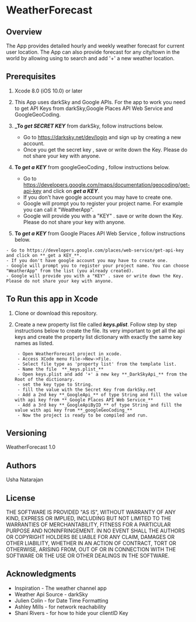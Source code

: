 # WeatherForecast

## Overview

The App provides  detailed hourly and weekly weather forecast for current user location. The App can also provide forecast for any city/town in the world by allowing using to search and add '+' a new weather location.

## Prerequisites

1. Xcode 8.0 (iOS 10.0) or later
2. This App  uses darkSky and Google APIs. For the app to work you need to get API Keys from darkSky,Google Places API Web Service and GoogleGeoCoding.

3. **_To _get SECRET KEY_** from darkSky, follow  instructions below.

    - Go to https://darksky.net/dev/login and sign up by creating a new account.
    - Once you get the secret key , save or write down the Key. Please do not share your key with anyone.
    
4. **To _get a KEY_** from googleGeoCoding , follow  instructions below.

    - Go to https://developers.google.com/maps/documentation/geocoding/get-api-key and click on **_get a KEY_**.
    - If you don't have google account you may have to create one.
    - Google will prompt you to register your project name. For example you can call it "WeatherApp".
    - Google will provide you with a "KEY" . save or write down the Key. Please do not share your key with anyone.
    
5.   **To _get a KEY_** from Google Places API Web Service , follow  instructions below.
   
    - Go to https://developers.google.com/places/web-service/get-api-key and click on **_get a KEY_**.
    - If you don't have google account you may have to create one.
    - Google will prompt you to register your project name. You can choose "WeatherApp" from the list (you already created).
    - Google will provide you with a "KEY" . save or write down the Key. Please do not share your key with anyone.   
    
    
## To Run this app in Xcode    

1. Clone or download this repository.
2. Create a new property list file called **_keys.plist_**. Follow step by step instructions below to create the file. Its very important to get all the api keys and create the property list dictionary with exactly the same key names as listed.

        - Open WeatherForecast project in xcode. 
        - Access XCode menu File->New->File.
        - Select file type as 'property list' from the template list.
        - Name the file  **_keys.plist_** 
        - Open keys.plist and add '+' a new key **_DarkSkyApi_** from the Root of the dictionary.
        - set the key type to String.
        - fill the value with the Secret Key from darkSky.net
        - Add a 2nd key **_GoogleApi_** of type String and fill the value with api key from **_Google Places API Web Service_**
        - Add a 3rd key **_GoogleApiByID_** of type String and fill the value with api key from **_googleGeoCoding_**
        - Now the project is ready to be compiled and run.
    

## Versioning

WeatherForecast 1.0

## Authors

Usha Natarajan

## License

THE SOFTWARE IS PROVIDED "AS IS", WITHOUT WARRANTY OF ANY KIND, EXPRESS OR
IMPLIED, INCLUDING BUT NOT LIMITED TO THE WARRANTIES OF MERCHANTABILITY,
FITNESS FOR A PARTICULAR PURPOSE AND NONINFRINGEMENT. IN NO EVENT SHALL THE
AUTHORS OR COPYRIGHT HOLDERS BE LIABLE FOR ANY CLAIM, DAMAGES OR OTHER
LIABILITY, WHETHER IN AN ACTION OF CONTRACT, TORT OR OTHERWISE, ARISING FROM,
OUT OF OR IN CONNECTION WITH THE SOFTWARE OR THE USE OR OTHER DEALINGS IN THE
SOFTWARE.

## Acknowledgments

* Inspiration  - The weather channel app
* Weather Api Source - darkSky
* Julien Colin - for Date Time Formatting
* Ashley Mills - for network reachability
* Shani Rivers - for how to hide your clientID Key

